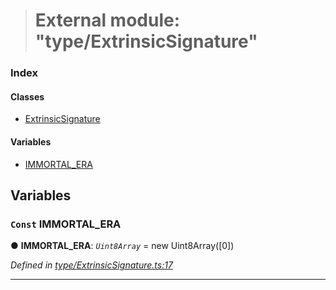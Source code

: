 > # External module: "type/ExtrinsicSignature"

### Index

#### Classes

* [ExtrinsicSignature](../classes/_type_extrinsicsignature_.extrinsicsignature.md)

#### Variables

* [IMMORTAL_ERA](_type_extrinsicsignature_.md#const-immortal_era)

## Variables

### `Const` IMMORTAL_ERA

● **IMMORTAL_ERA**: *`Uint8Array`* =  new Uint8Array([0])

*Defined in [type/ExtrinsicSignature.ts:17](https://github.com/polkadot-js/api/blob/ed19ba9/packages/types/src/type/ExtrinsicSignature.ts#L17)*

___